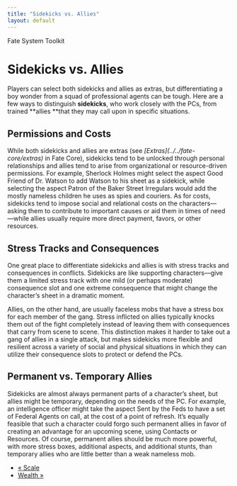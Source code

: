 ```yaml
---
title: "Sidekicks vs. Allies"
layout: default
---
```

    
Fate System Toolkit

#  Sidekicks vs. Allies

Players can select both sidekicks and allies as extras, but differentiating a
boy wonder from a squad of professional agents can be tough. Here are a few
ways to distinguish **sidekicks**, who work closely with the PCs, from trained
**allies **that they may call upon in specific situations.

## Permissions and Costs

While both sidekicks and allies are extras (see _[Extras](../../fate-
core/extras)_ in Fate Core), sidekicks tend to be unlocked through personal
relationships and allies tend to arise from organizational or resource-driven
permissions. For example, Sherlock Holmes might select the aspect
<span class="aspect">Good Friend of Dr. Watson</span> to add Watson to his sheet as a
sidekick, while selecting the aspect <span class="aspect">Patron of the Baker Street
Irregulars</span> would add the mostly nameless children he uses as spies and
couriers. As for costs, sidekicks tend to impose social and relational costs
on the characters—asking them to contribute to important causes or aid them in
times of need—while allies usually require more direct payment, favors, or
other resources.

## Stress Tracks and Consequences

One great place to differentiate sidekicks and allies is with stress tracks
and consequences in conflicts. Sidekicks are like supporting characters—give
them a limited stress track with one mild (or perhaps moderate) consequence
slot and one extreme consequence that might change the character’s sheet in a
dramatic moment.

Allies, on the other hand, are usually faceless mobs that have a stress box
for each member of the gang. Stress inflicted on allies typically knocks them
out of the fight completely instead of leaving them with consequences that
carry from scene to scene. This distinction makes it harder to take out a gang
of allies in a single attack, but makes sidekicks more flexible and resilient
across a variety of social and physical situations in which they can utilize
their consequence slots to protect or defend the PCs.

## Permanent vs. Temporary Allies

Sidekicks are almost always permanent parts of a character’s sheet, but allies
might be temporary, depending on the needs of the PC. For example, an
intelligence officer might take the aspect <span class="aspect">Sent by the
Feds</span> to have a set of Federal Agents on call, at the cost of a point of
refresh. It’s equally feasible that such a character could forgo such
permanent allies in favor of creating an advantage for an upcoming scene,
using Contacts or Resources. Of course, permanent allies should be much more
powerful, with more stress boxes, additional aspects, and additional stunts,
than temporary allies who are little better than a weak nameless mob.

  * [« Scale](/fate-srd/fate-system-toolkit/scale)
  * [Wealth »](/fate-srd/fate-system-toolkit/wealth)

